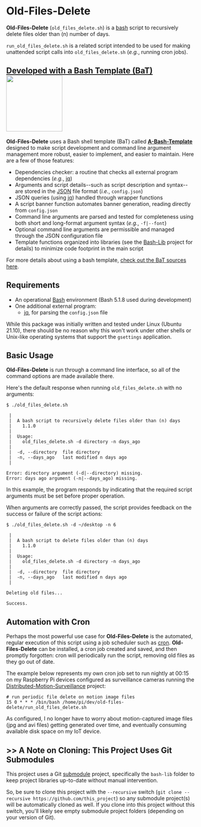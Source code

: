 # Old-Files-Delete
**Old-Files-Delete** (`old_files_delete.sh`) is a [bash](https://en.wikipedia.org/wiki/Bash_%28Unix_shell%29) script to recursively delete files older than (n) number of days.

`run_old_files_delete.sh` is a related script intended to be used for making unattended script calls into `old_files_delete.sh` (*e.g.*, running cron jobs).

## [Developed with a Bash Template (BaT)](https://github.com/richbl/a-bash-template)[<img src="https://user-images.githubusercontent.com/10182110/145758715-b127adfc-710b-49d3-9ede-151adc83ae76.png" width="150" />](https://github.com/richbl/a-bash-template)

**Old-Files-Delete** uses a Bash shell template (BaT) called **[A-Bash-Template](https://github.com/richbl/a-bash-template)** designed to make script development and command line argument management more robust, easier to implement, and easier to maintain. Here are a few of those features:

- Dependencies checker: a routine that checks all external program dependencies (*e.g.*, [jq](https://stedolan.github.io/jq/))
- Arguments and script details--such as script description and syntax--are stored in the [JSON](http://www.json.org/) file format (*i.e.*, `config.json`)
- JSON queries (using [jq](https://stedolan.github.io/jq/)) handled through wrapper functions
- A script banner function automates banner generation, reading directly from `config.json`
- Command line arguments are parsed and tested for completeness using both short and long-format argument syntax (*e.g.*, `-f|--font`)
- Optional command line arguments are permissible and managed through the JSON configuration file
- Template functions organized into libraries (see the [Bash-Lib](https://github.com/richbl/bash-lib) project for details) to minimize code footprint in the main script

For more details about using a bash template, [check out the BaT sources here](https://github.com/richbl/a-bash-template).

## Requirements

- An operational [Bash](https://en.wikipedia.org/wiki/Bash_%28Unix_shell%29) environment (Bash 5.1.8 used during development)
- One additional external program:
  - [jq](https://stedolan.github.io/jq/), for parsing the `config.json` file

While this package was initially written and tested under Linux (Ubuntu 21.10), there should be no reason why this won't work under other shells or Unix-like operating systems that support the `gsettings` application.

## Basic Usage
**Old-Files-Delete** is run through a command line interface, so all of the command options are made available there.

Here's the default response when running `old_files_delete.sh` with no arguments:

	$ ./old_files_delete.sh

	 |
	 |  A bash script to recursively delete files older than (n) days
	 |    1.1.0
	 |
	 |  Usage:
	 |    old_files_delete.sh -d directory -n days_ago
	 |
	 |  -d, --directory  file directory
	 |  -n, --days_ago   last modified n days ago
	 |

	Error: directory argument (-d|--directory) missing.
	Error: days ago argument (-n|--days_ago) missing.

In this example, the program responds by indicating that the required script arguments must be set before proper operation.

When arguments are correctly passed, the script provides feedback on the success or failure of the script actions:

	$ ./old_files_delete.sh -d ~/desktop -n 6

	 |
	 |  A bash script to delete files older than (n) days
	 |    1.1.0
	 |
	 |  Usage:
	 |    old_files_delete.sh -d directory -n days_ago
	 |
	 |  -d, --directory  file directory
	 |  -n, --days_ago   last modified n days ago
	 |

	Deleting old files...

	Success.

## Automation with Cron

Perhaps the most powerful use case for **Old-Files-Delete** is the automated, regular execution of this script using a job scheduler such as [cron](https://en.wikipedia.org/wiki/Cron). **Old-Files-Delete** can be installed, a cron job created and saved, and then promptly forgotten: cron will periodically run the script, removing old files as they go out of date.

The example below represents my own cron job set to run nightly at 00:15 on my Raspberry Pi devices configured as surveillance cameras running the [Distributed-Motion-Surveillance](https://github.com/richbl/distributed-motion-surveillance) project:

	# run periodic file delete on motion image files
	15 0 * * * /bin/bash /home/pi/dev/old-files-delete/run_old_files_delete.sh

As configured, I no longer have to worry about motion-captured image files (jpg and avi files) getting generated over time, and eventually consuming available disk space on my IoT device.

## >> A Note on Cloning: This Project Uses Git Submodules

This project uses a Git [submodule](https://git-scm.com/book/en/v2/Git-Tools-Submodules) project, specifically the `bash-lib` folder to keep project libraries up-to-date without manual intervention.

So, be sure to clone this project with the `--recursive` switch (`git clone --recursive https://github.com/this_project`) so any submodule project(s) will be automatically cloned as well. If you clone into this project without this switch, you'll likely see empty submodule project folders (depending on your version of Git).
